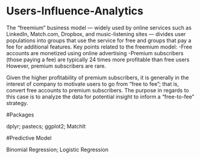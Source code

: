 # Users-Influence-Analytics

The “freemium” business model — widely used by online services such as LinkedIn, Match.com, Dropbox, and music-listening sites — divides user populations into groups that use the service for free and groups that pay a fee for additional features. Key points related to the freemium model: 
-Free accounts are monetized using online advertising
-Premium subscribers (those paying a fee) are typically 24 times more profitable than free users
However, premium subscribers are rare.

Given the higher profitability of premium subscribers, it is generally in the interest of company to motivate users to go from “free to fee”; that is, convert free accounts to premium subscribers. The purpose in regards to this case is to analyze the data for potential insight to inform a “free-to-fee” strategy.



#Packages

dplyr; pastecs; ggplot2; MatchIt



#Predictive Model

Binomial Regression; Logistic Regression
